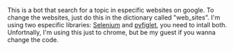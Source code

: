 This is a bot that search for a topic in especific websites on google. To change the websites, just do this in the dictionary called "web_sites". I'm using two especific libraries: [Selenium](https://www.selenium.dev/documentation/en/) and [pyfiglet](https://github.com/pwaller/pyfiglet), you need to intall both. Unfortnally, I'm using this just to chrome, but be my guest if you wanna change the code.